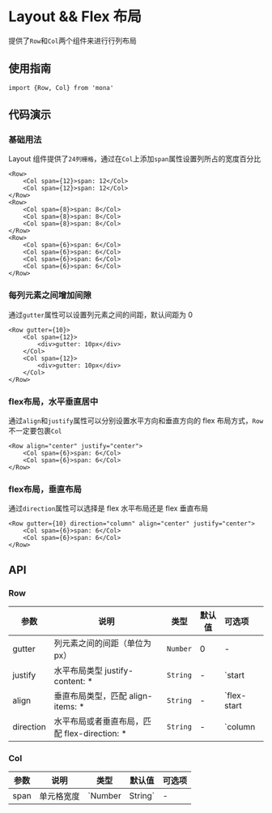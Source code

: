 # Layout && Flex 布局

提供了`Row`和`Col`两个组件来进行行列布局

## 使用指南
```
import {Row, Col} from 'mona'
```

## 代码演示

### 基础用法
Layout 组件提供了`24列栅格`，通过在`Col`上添加`span`属性设置列所占的宽度百分比

```
<Row>
	<Col span={12}>span: 12</Col>
	<Col span={12}>span: 12</Col>
</Row>
<Row>
	<Col span={8}>span: 8</Col>
	<Col span={8}>span: 8</Col>
	<Col span={8}>span: 8</Col>
</Row>
<Row>
	<Col span={6}>span: 6</Col>
	<Col span={6}>span: 6</Col>
	<Col span={6}>span: 6</Col>
	<Col span={6}>span: 6</Col>
</Row>
```

### 每列元素之间增加间隙
通过`gutter`属性可以设置列元素之间的间距，默认间距为 0

```
<Row gutter={10}>
	<Col span={12}>
		<div>gutter: 10px</div>
	</Col>
	<Col span={12}>
		<div>gutter: 10px</div>
	</Col>
</Row>
```

### flex布局，水平垂直居中
通过`align`和`justify`属性可以分别设置水平方向和垂直方向的 flex 布局方式，`Row`不一定要包裹`Col`

```
<Row align="center" justify="center">
	<Col span={6}>span: 6</Col>
	<Col span={6}>span: 6</Col>
</Row>
```

### flex布局，垂直布局
通过`direction`属性可以选择是 flex 水平布局还是 flex 垂直布局

```
<Row gutter={10} direction="column" align="center" justify="center">
	<Col span={6}>span: 6</Col>
	<Col span={6}>span: 6</Col>
</Row>
```

## API

### Row

| 参数 | 说明 | 类型 | 默认值 | 可选项 |
| --- | --- | --- | --- | :-- |
| gutter | 列元素之间的间距（单位为px） | `Number` | 0 | - |
| justify | 水平布局类型 justify-content: * | `String` | - | `start|center|end|space-between|space-around` |
| align | 垂直布局类型，匹配 align-items: * | `String` | - | `flex-start|flex-end|center|baseline|stretch` |
| direction | 水平布局或者垂直布局，匹配 flex-direction: * | `String` | - | `column|row` |


### Col

| 参数 | 说明 | 类型 | 默认值 | 可选项 |
| --- | --- | --- | --- | :-- |
| span | 单元格宽度 | `Number|String` | - | - |
